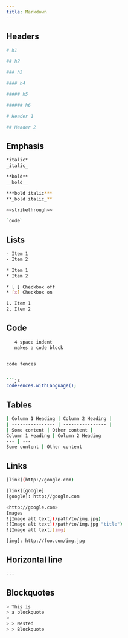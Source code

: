 ```yaml
---
title: Markdown
---
```


## Headers

```bash
# h1

## h2

### h3

#### h4

##### h5

###### h6

# Header 1

## Header 2
```

## Emphasis

```bash
*italic*
_italic_

**bold**
__bold__

***bold italic***
**_bold italic_**

~~strikethrough~~

`code`
```

## Lists

```bash
- Item 1
- Item 2

* Item 1
* Item 2

* [ ] Checkbox off
* [x] Checkbox on

1. Item 1
2. Item 2
```

## Code

````bash
   4 space indent
   makes a code block


code fences


```js
codeFences.withLanguage();
````

## Tables

```bash
| Column 1 Heading | Column 2 Heading |
| ---------------- | ---------------- |
| Some content | Other content |
Column 1 Heading | Column 2 Heading
--- | ---
Some content | Other content
```

## Links

```bash
[link](http://google.com)

[link][google]
[google]: http://google.com

<http://google.com>
Images
![Image alt text](/path/to/img.jpg)
![Image alt text](/path/to/img.jpg "title")
![Image alt text][img]

[img]: http://foo.com/img.jpg
```

## Horizontal line

```bash
---
```

## Blockquotes

```bash
> This is
> a blockquote
>
> > Nested
> > Blockquote
```

